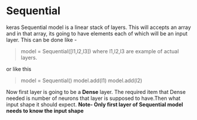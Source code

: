 # Sequential

keras Sequential model is a linear stack of layers. This will accepts an array and in that array, its going to have elements each of which will be an input layer. 
This can be done like -
> model = Sequential([l1,l2,l3]) where l1,l2,l3 are example of actual layers.

 or like this
 
> model = Sequential()
  model.add(l1)
  model.add(l2)
  
  Now first layer is going to be a **Dense** layer. The required item that Dense needed is number of neurons that layer is supposed to have.Then what input shape it should expect.
  **Note- Only first layer of Sequential model needs to know the input shape**
  
